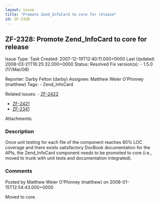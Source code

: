 ```yaml
---
layout: issue
title: "Promote Zend_InfoCard to core for release"
id: ZF-2328
---
```


ZF-2328: Promote Zend\_InfoCard to core for release
---------------------------------------------------

 Issue Type: Task Created: 2007-12-19T12:40:11.000+0000 Last Updated: 2008-03-21T16:25:32.000+0000 Status: Resolved Fix version(s): - 1.5.0 (17/Mar/08)
 
 Reporter:  Darby Felton (darby)  Assignee:  Matthew Weier O'Phinney (matthew)  Tags: - Zend\_InfoCard
 
 Related issues: - [ZF-2422](/issues/browse/ZF-2422)
- [ZF-2421](/issues/browse/ZF-2421)
- [ZF-2341](/issues/browse/ZF-2341)
 
 Attachments: 
### Description

Once unit testing for each file of the component reaches 80% LOC coverage and there exists satisfactory DocBook documentation for the APIs, the Zend\_InfoCard component needs to be promoted to core (i.e., moved to trunk with unit tests and documentation integrated).

 

 

### Comments

Posted by Matthew Weier O'Phinney (matthew) on 2008-01-15T12:54:43.000+0000

Moved to core.

 

 